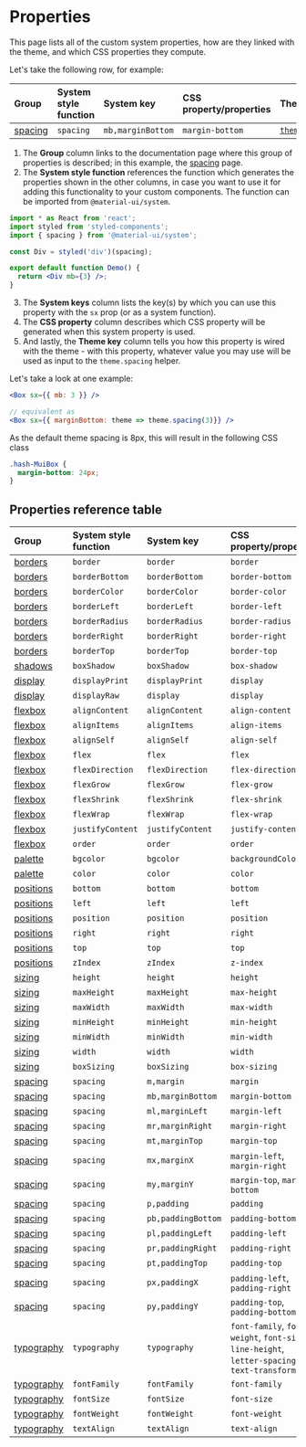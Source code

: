 # Properties

<p class="description">This page lists all of the custom system properties, how are they linked with the theme, and which CSS properties they compute.</p>

Let's take the following row, for example:

| Group                       | System style function | System key        | CSS property/properties | Theme mapping                                                                 |
| :-------------------------- | :-------------------- | :---------------- | :---------------------- | :---------------------------------------------------------------------------- |
| [spacing](/system/spacing/) | `spacing`             | `mb,marginBottom` | `margin-bottom`         | [`theme.spacing(value)`](/customization/default-theme/?expand-path=$.spacing) |

1. The <b>Group</b> column links to the documentation page where this group of properties is described; in this example, the [spacing](/system/spacing/) page.
2. The <b>System style function</b> references the function which generates the properties shown in the other columns, in case you want to use it for adding this functionality to your custom components. The function can be imported from `@material-ui/system`.

```jsx
import * as React from 'react';
import styled from 'styled-components';
import { spacing } from '@material-ui/system';

const Div = styled('div')(spacing);

export default function Demo() {
  return <Div mb={3} />;
}
```

3. The <b>System keys</b> column lists the key(s) by which you can use this property with the `sx` prop (or as a system function).
4. The <b>CSS property</b> column describes which CSS property will be generated when this system property is used.
5. And lastly, the <b>Theme key</b> column tells you how this property is wired with the theme - with this property, whatever value you may use will be used as input to the `theme.spacing` helper.

Let's take a look at one example:

```jsx
<Box sx={{ mb: 3 }} />

// equivalent as
<Box sx={{ marginBottom: theme => theme.spacing(3)}} />
```

As the default theme spacing is 8px, this will result in the following CSS class

```css
.hash-MuiBox {
  margin-bottom: 24px;
}
```

## Properties reference table

| Group                             | System style function | System key         | CSS property/properties                                                                      | Theme mapping                                                                       |
| :-------------------------------- | :-------------------- | :----------------- | :------------------------------------------------------------------------------------------- | :---------------------------------------------------------------------------------- |
| [borders](/system/borders/)       | `border`              | `border`           | `border`                                                                                     | `${value}px solid`                                                                  |
| [borders](/system/borders/)       | `borderBottom`        | `borderBottom`     | `border-bottom`                                                                              | `${value}px solid`                                                                  |
| [borders](/system/borders/)       | `borderColor`         | `borderColor`      | `border-color`                                                                               | [`theme.palette[value]`](/customization/default-theme/?expand-path=$.palette)       |
| [borders](/system/borders/)       | `borderLeft`          | `borderLeft`       | `border-left`                                                                                | `${value}px solid`                                                                  |
| [borders](/system/borders/)       | `borderRadius`        | `borderRadius`     | `border-radius`                                                                              | [`theme.shape[value]`](/customization/default-theme/?expand-path=$.shape)           |
| [borders](/system/borders/)       | `borderRight`         | `borderRight`      | `border-right`                                                                               | `${value}px solid`                                                                  |
| [borders](/system/borders/)       | `borderTop`           | `borderTop`        | `border-top`                                                                                 | `${value}px solid`                                                                  |
| [shadows](/system/shadows/)       | `boxShadow`           | `boxShadow`        | `box-shadow`                                                                                 | `theme.shadows[value]`                                                              |
| [display](/system/display/)       | `displayPrint`        | `displayPrint`     | `display`                                                                                    | none                                                                                |
| [display](/system/display/)       | `displayRaw`          | `display`          | `display`                                                                                    | none                                                                                |
| [flexbox](/system/flexbox/)       | `alignContent`        | `alignContent`     | `align-content`                                                                              | none                                                                                |
| [flexbox](/system/flexbox/)       | `alignItems`          | `alignItems`       | `align-items`                                                                                | none                                                                                |
| [flexbox](/system/flexbox/)       | `alignSelf`           | `alignSelf`        | `align-self`                                                                                 | none                                                                                |
| [flexbox](/system/flexbox/)       | `flex`                | `flex`             | `flex`                                                                                       | none                                                                                |
| [flexbox](/system/flexbox/)       | `flexDirection`       | `flexDirection`    | `flex-direction`                                                                             | none                                                                                |
| [flexbox](/system/flexbox/)       | `flexGrow`            | `flexGrow`         | `flex-grow`                                                                                  | none                                                                                |
| [flexbox](/system/flexbox/)       | `flexShrink`          | `flexShrink`       | `flex-shrink`                                                                                | none                                                                                |
| [flexbox](/system/flexbox/)       | `flexWrap`            | `flexWrap`         | `flex-wrap`                                                                                  | none                                                                                |
| [flexbox](/system/flexbox/)       | `justifyContent`      | `justifyContent`   | `justify-content`                                                                            | none                                                                                |
| [flexbox](/system/flexbox/)       | `order`               | `order`            | `order`                                                                                      | none                                                                                |
| [palette](/system/palette/)       | `bgcolor`             | `bgcolor`          | `backgroundColor`                                                                            | [`theme.palette[value]`](/customization/default-theme/?expand-path=$.palette)       |
| [palette](/system/palette/)       | `color`               | `color`            | `color`                                                                                      | [`theme.palette[value]`](/customization/default-theme/?expand-path=$.palette)       |
| [positions](/system/positions/)   | `bottom`              | `bottom`           | `bottom`                                                                                     | none                                                                                |
| [positions](/system/positions/)   | `left`                | `left`             | `left`                                                                                       | none                                                                                |
| [positions](/system/positions/)   | `position`            | `position`         | `position`                                                                                   | none                                                                                |
| [positions](/system/positions/)   | `right`               | `right`            | `right`                                                                                      | none                                                                                |
| [positions](/system/positions/)   | `top`                 | `top`              | `top`                                                                                        | none                                                                                |
| [positions](/system/positions/)   | `zIndex`              | `zIndex`           | `z-index`                                                                                    | [`theme.zIndex[value]`](/customization/default-theme/?expand-path=$.zIndex)         |
| [sizing](/system/sizing/)         | `height`              | `height`           | `height`                                                                                     | none                                                                                |
| [sizing](/system/sizing/)         | `maxHeight`           | `maxHeight`        | `max-height`                                                                                 | none                                                                                |
| [sizing](/system/sizing/)         | `maxWidth`            | `maxWidth`         | `max-width`                                                                                  | none                                                                                |
| [sizing](/system/sizing/)         | `minHeight`           | `minHeight`        | `min-height`                                                                                 | none                                                                                |
| [sizing](/system/sizing/)         | `minWidth`            | `minWidth`         | `min-width`                                                                                  | none                                                                                |
| [sizing](/system/sizing/)         | `width`               | `width`            | `width`                                                                                      | none                                                                                |
| [sizing](/system/sizing/)         | `boxSizing`           | `boxSizing`        | `box-sizing`                                                                                 | none                                                                                |
| [spacing](/system/spacing/)       | `spacing`             | `m,margin`         | `margin`                                                                                     | [`theme.spacing(value)`](/customization/default-theme/?expand-path=$.spacing)       |
| [spacing](/system/spacing/)       | `spacing`             | `mb,marginBottom`  | `margin-bottom`                                                                              | [`theme.spacing(value)`](/customization/default-theme/?expand-path=$.spacing)       |
| [spacing](/system/spacing/)       | `spacing`             | `ml,marginLeft`    | `margin-left`                                                                                | [`theme.spacing(value)`](/customization/default-theme/?expand-path=$.spacing)       |
| [spacing](/system/spacing/)       | `spacing`             | `mr,marginRight`   | `margin-right`                                                                               | [`theme.spacing(value)`](/customization/default-theme/?expand-path=$.spacing)       |
| [spacing](/system/spacing/)       | `spacing`             | `mt,marginTop`     | `margin-top`                                                                                 | [`theme.spacing(value)`](/customization/default-theme/?expand-path=$.spacing)       |
| [spacing](/system/spacing/)       | `spacing`             | `mx,marginX`       | `margin-left`, `margin-right`                                                                | [`theme.spacing(value)`](/customization/default-theme/?expand-path=$.spacing)       |
| [spacing](/system/spacing/)       | `spacing`             | `my,marginY`       | `margin-top`, `margin-bottom`                                                                | [`theme.spacing(value)`](/customization/default-theme/?expand-path=$.spacing)       |
| [spacing](/system/spacing/)       | `spacing`             | `p,padding`        | `padding`                                                                                    | [`theme.spacing(value)`](/customization/default-theme/?expand-path=$.spacing)       |
| [spacing](/system/spacing/)       | `spacing`             | `pb,paddingBottom` | `padding-bottom`                                                                             | [`theme.spacing(value)`](/customization/default-theme/?expand-path=$.spacing)       |
| [spacing](/system/spacing/)       | `spacing`             | `pl,paddingLeft`   | `padding-left`                                                                               | [`theme.spacing(value)`](/customization/default-theme/?expand-path=$.spacing)       |
| [spacing](/system/spacing/)       | `spacing`             | `pr,paddingRight`  | `padding-right`                                                                              | [`theme.spacing(value)`](/customization/default-theme/?expand-path=$.spacing)       |
| [spacing](/system/spacing/)       | `spacing`             | `pt,paddingTop`    | `padding-top`                                                                                | [`theme.spacing(value)`](/customization/default-theme/?expand-path=$.spacing)       |
| [spacing](/system/spacing/)       | `spacing`             | `px,paddingX`      | `padding-left`, `padding-right`                                                              | [`theme.spacing(value)`](/customization/default-theme/?expand-path=$.spacing)       |
| [spacing](/system/spacing/)       | `spacing`             | `py,paddingY`      | `padding-top`, `padding-bottom`                                                              | [`theme.spacing(value)`](/customization/default-theme/?expand-path=$.spacing)       |
| [typography](/system/typography/) | `typography`          | `typography`       | `font-family`, `font-weight`, `font-size`, `line-height`, `letter-spacing`, `text-transform` | [`theme.typography[value]`](/customization/default-theme/?expand-path=$.typography) |
| [typography](/system/typography/) | `fontFamily`          | `fontFamily`       | `font-family`                                                                                | [`theme.typography[value]`](/customization/default-theme/?expand-path=$.typography) |
| [typography](/system/typography/) | `fontSize`            | `fontSize`         | `font-size`                                                                                  | [`theme.typography[value]`](/customization/default-theme/?expand-path=$.typography) |
| [typography](/system/typography/) | `fontWeight`          | `fontWeight`       | `font-weight`                                                                                | [`theme.typography[value]`](/customization/default-theme/?expand-path=$.typography) |
| [typography](/system/typography/) | `textAlign`           | `textAlign`        | `text-align`                                                                                 | none                                                                                |
